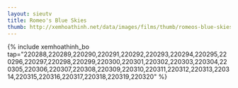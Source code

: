 ```yaml
---
layout: sieutv
title: Romeo's Blue Skies
thumb: http://xemhoathinh.net/data/images/films/thumb/romeos-blue-skies-romeos-blue-skies-1995.jpg
---
```

{% include xemhoathinh_bo tap="220288,220289,220290,220291,220292,220293,220294,220295,220296,220297,220298,220299,220300,220301,220302,220303,220304,220305,220306,220307,220308,220309,220310,220311,220312,220313,220314,220315,220316,220317,220318,220319,220320" %} 
